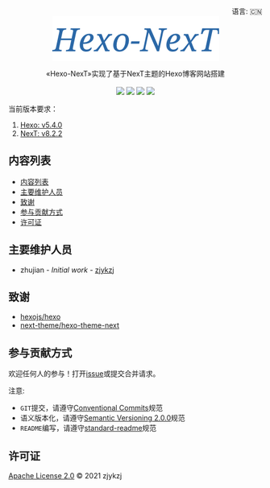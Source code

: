 <div align="right">
  语言:
    🇨🇳
  <!-- <a title="英语" href="./README.md">🇺🇸</a> -->
</div>

 <div align="center"><a title="" href="https://github.com/ZJDoc/Hexo-NexT"><img align="center" src="./imgs/Hexo-NexT.png"></a></div>

<p align="center">
  «Hexo-NexT»实现了基于NexT主题的Hexo博客网站搭建
<br>
<br>
  <a href="https://github.com/RichardLitt/standard-readme"><img src="https://img.shields.io/badge/standard--readme-OK-green.svg?style=flat-square"></a>
  <a href="https://conventionalcommits.org"><img src="https://img.shields.io/badge/Conventional%20Commits-1.0.0-yellow.svg"></a>
  <a href="http://commitizen.github.io/cz-cli/"><img src="https://img.shields.io/badge/commitizen-friendly-brightgreen.svg"></a>
  <a href="https://pypi.org/project/zcls/"><img src="https://img.shields.io/badge/PYPI-zcls-brightgreen"></a>
</p>

当前版本要求：

1. [Hexo: v5.4.0](https://hexo.io/news/2021/02/21/hexo-5-4-0-released/)
2. [NexT: v8.2.2](https://theme-next.js.org/next-8-2-2-released/)

## 内容列表

- [内容列表](#内容列表)
- [主要维护人员](#主要维护人员)
- [致谢](#致谢)
- [参与贡献方式](#参与贡献方式)
- [许可证](#许可证)

## 主要维护人员

* zhujian - *Initial work* - [zjykzj](https://github.com/zjykzj)

## 致谢

* [ hexojs/hexo](https://github.com/hexojs/hexo)
* [next-theme/hexo-theme-next ](https://github.com/next-theme/hexo-theme-next)

## 参与贡献方式

欢迎任何人的参与！打开[issue](https://github.com/ZJDoc/Hexo-NexT/issues)或提交合并请求。

注意:

* `GIT`提交，请遵守[Conventional Commits](https://www.conventionalcommits.org/en/v1.0.0-beta.4/)规范
* 语义版本化，请遵守[Semantic Versioning 2.0.0](https://semver.org)规范
* `README`编写，请遵守[standard-readme](https://github.com/RichardLitt/standard-readme)规范

## 许可证

[Apache License 2.0](LICENSE) © 2021 zjykzj